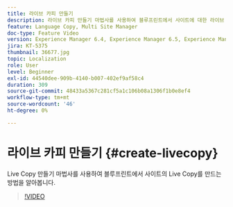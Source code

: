 ```yaml
---
title: 라이브 카피 만들기
description: 라이브 카피 만들기 마법사를 사용하여 블루프린트에서 사이트에 대한 라이브 카피를 만드는 방법을 이해합니다.
feature: Language Copy, Multi Site Manager
doc-type: Feature Video
version: Experience Manager 6.4, Experience Manager 6.5, Experience Manager as a Cloud Service
jira: KT-5375
thumbnail: 36677.jpg
topic: Localization
role: User
level: Beginner
exl-id: 44540dee-909b-4140-b007-402ef9af58c4
duration: 309
source-git-commit: 48433a5367c281cf5a1c106b08a1306f1b0e8ef4
workflow-type: tm+mt
source-wordcount: '46'
ht-degree: 0%

---
```


# 라이브 카피 만들기 {#create-livecopy}

Live Copy 만들기 마법사를 사용하여 블루프린트에서 사이트의 Live Copy를 만드는 방법을 알아봅니다.

>[!VIDEO](https://video.tv.adobe.com/v/36677?quality=12&learn=on)
